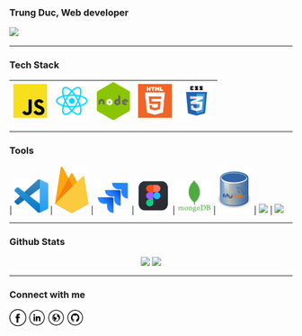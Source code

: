 ### Trung Duc, Web developer

![](https://komarev.com/ghpvc/?username=duc1807&color=red)

 ---
### Tech Stack

| <img src="https://github.com/duc1807/duc1807/blob/master/images/Programming_Languages/javascript.png" width=60> | <img src="https://github.com/duc1807/duc1807/blob/master/images/Programming_Languages/react.png" width=60> | <img src="https://github.com/duc1807/duc1807/blob/master/images/Programming_Languages/nodejs.png" width=60> | <img src="https://github.com/duc1807/duc1807/blob/master/images/Programming_Languages/html5.png" width=60> | <img src="https://github.com/duc1807/duc1807/blob/master/images/Programming_Languages/css3.svg" width=60> |
| :-------------------------------------------------------------------------------------------------------------: | :--------------------------------------------------------------------------------------------------------: | :---------------------------------------------------------------------------------------------------------: | :--------------------------------------------------------------------------------------------------------: | :-------------------------------------------------------------------------------------------------------: |

 ---
### Tools
<p align="center>

<div align="center">

| <img src="https://github.com/duc1807/duc1807/blob/master/images/Tools/vscode.png" width=60> | <img src="https://github.com/duc1807/duc1807/blob/master/images/Tools/firebase.png" width=60> | <img src="https://github.com/duc1807/duc1807/blob/master/images/Tools/jira.svg" width=60> | <img src="https://github.com/duc1807/duc1807/blob/master/images/Tools/figma.png" width=60> | <img src="https://github.com/duc1807/duc1807/blob/master/images/Tools/mongodb.png" width=60> | <img src="https://github.com/duc1807/duc1807/blob/master/images/Tools/mysql.png" width=60> | <img src="https://upload.wikimedia.org/wikipedia/commons/2/29/Postgresql_elephant.svg" width=60> | <img src="https://media-exp1.licdn.com/dms/image/C4D0BAQEt0L6R3cV--w/company-logo_200_200/0/1625643444931?e=2159024400&v=beta&t=ELir8DqKcwFW5Gc0Wes4AsYmwkK6ylLzWTfPySOrP64" width=60>

</div>
</p>

 ---
### Github Stats

<p align="center">

<img src="https://github-readme-stats.vercel.app/api?username=duc1807&show_icons=true&theme=dracula&include_all_commits=true&count_private=true&disable_animations=false">
  <img src="https://github-readme-stats.vercel.app/api/top-langs/?username=duc1807&layout=compact&theme=dracula">

</p>


 ---

 <p align="center">

### Connect with me

<!-- <a href="https://facebook.com/trungduc.dev">
  <img align="left" alt="Duc1807 Facebook" width="21px" src="https://github.com/duc1807/duc1807/blob/master/images/Connect_with_me/facebook.svg" />
</a>
<a href="#">
  <img align="left" alt="Duc1807 Linkedin" width="21px" src="https://github.com/duc1807/duc1807/blob/master/images/Connect_with_me/linkedin.svg" />
</a>
<a href="#">
  <img align="left" alt="Duc1807 Portfolio" width="21px" src="https://github.com/duc1807/duc1807/blob/master/images/Connect_with_me/www.svg" />
</a> -->

<a href="https://www.facebook.com/trungduc.dev" target="_blank"><img src="https://github.com/duc1807/duc1807/blob/master/images/Connect_with_me/fb.png" alt="Facebook" width="30"></a>
<a href="#" target="_blank"><img src="https://github.com/duc1807/duc1807/blob/master/images/Connect_with_me/in.png" alt="LinkedIn" width="30"></a>
<a href="#" target="_blank"><img src="https://github.com/duc1807/duc1807/blob/master/images/Connect_with_me/www.png" alt="Website" width="30"></a>
<a href="#" target="_blank"><img src="https://github.com/duc1807/duc1807/blob/master/images/Connect_with_me/git.png" alt="GitHub" width="30"></a>

</p>








<!--
**duc1807/duc1807** is a ✨ _special_ ✨ repository because its `README.md` (this file) appears on your GitHub profile.

Here are some ideas to get you started:

- 🔭 I’m currently working on ...
- 🌱 I’m currently learning ...
- 👯 I’m looking to collaborate on ...
- 🤔 I’m looking for help with ...
- 💬 Ask me about ...
- 📫 How to reach me: ...
- 😄 Pronouns: ...
- ⚡ Fun fact: ...
-->
